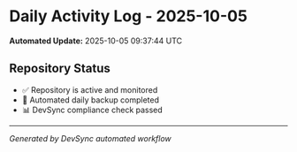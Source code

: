 # Daily Activity Log - 2025-10-05

**Automated Update:** 2025-10-05 09:37:44 UTC

## Repository Status
- ✅ Repository is active and monitored
- 🔄 Automated daily backup completed
- 📊 DevSync compliance check passed

---
*Generated by DevSync automated workflow*
